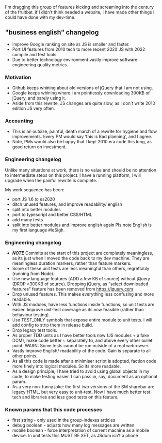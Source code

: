 I'm dragging this group of features kicking and screaming into the century of the fruitbat.  If I didn't think needed a website, I have made other things I could have done with my dev-time.    

## "business english" changelog

* Improve Google ranking on site as JS is smaller and faster.
* Port UI features from 2010 tech to more recent 2020 JS with 2022 compile and test tools.
* Due to better technology environment vastly improve software engineering quality metrics.

### Motivation

* Github keeps whining about old versions of jQuery that I am not using.
* Google keeps whining where I am pointlessly downloading 300KB of jQuery, and barely using it.
* Aside from this rewrite, JS changes are quite slow, as I don't write 2010 edition JS very often.

### Accounting

* This is an outsize, painful, death march of a rewrite for hygiene and flow improvements.  Every PM would say 'this is Bad planning', and I agree.
* Note, PMs would also be happy that I kept 2010 era code this long, as good return on investment.  


### Engineering changelog

Unlike many situations at work, there is no value and should be no attention to intermediate steps on this project.  I have a running platform, I will upgrade when the painful rewrite is complete.

My work sequence has been:
* port JS 1.6 to es2020
* ditch unused features, and improve readability/ english
* split into better modules
* port to typescript and better CSS/HTML
* add many tests
* split into better modules and improve english again
Pls note English is my first language #leSigh.

### Engineering changelog

* ***NOTE*** Commits at the start of this project are completely meaningless, as its just when I moved the code back to my dev machine.   They are meaningless duration markers, rather than feature markers.
* Some of these unit tests are less meaningful than others, regrettably (running from Node). 
* Use new language features (ADD a few KB of source) without jQuery (DROP >300KB of source). Dropping jQuery, as "select downloaded features" feature has been removed from https://jquery.com 
* Drop unused features. This makes everything less confusing and more readable.
* With JS modules, have less functions inside functions, so unit tests are easier.  Improve unit-test coverage as its now feasible (rather than behaviour testing).
* Use TEST\_ONLY symbols that expose entire module to unit tests.  I will add config to strip them in release build.
* Drop legacy test tools.
* As proper TDD units as I have better tools now (JS modules + a fake DOM), make code better ~ separately to, and above every other bullet point.  WARN: Some tests cannot be run outside of a real webrowser.
* Vastly improve English/ readability of the code.  Gain is separate to all other points. 
* As all this code is made after a minimiser script is adopted, faction code more finely into logical modules.  So its more readable.
* As a design principle, I have tried to avoid using global objects in my code, to make testing easier.  I can pass in, say, document as an optional param.   
* As a very non-funny joke: the first two versions of the SM sharebar are legacy HTML, but very easy to unit-test.  Now I have much better test tech and libraries and less good tests on this feature.

### Known params that this code processes

* first  string  - only used in the group-indexes articles
* debug  boolean - adjusts how many log messages are written
* mobile boolean - force interpretation of current machine as a mobile device.  In unit tests this MUST BE SET, as JSdom isn't a phone


